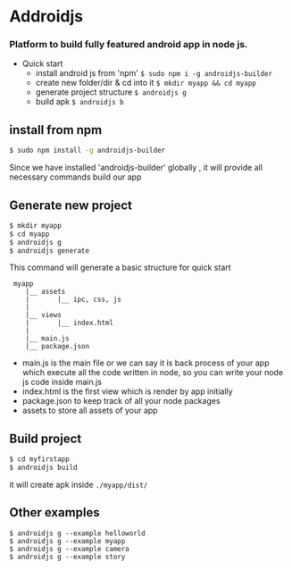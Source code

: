 # Addroidjs
### Platform to build fully featured android app in node js.

- Quick start
    - install android js from 'npm' ``$ sudo npm i -g androidjs-builder ``
    - create new folder/dir & cd into it ``$ mkdir myapp && cd myapp``
    - generate project structure ``$ androidjs g``
    - build apk ``$ androidjs b``

## install from npm
```bash
$ sudo npm install -g androidjs-builder 
```
Since we have installed 'androidjs-builder' globally , it will provide all necessary commands build our app

## Generate new project
```bash
$ mkdir myapp
$ cd myapp
$ androidjs g
$ androidjs generate
```
This command will generate a basic structure for quick start

```text
 myapp
    |__ assets
    |       |__ ipc, css, js
    |
    |__ views
    |       |__ index.html
    |
    |__ main.js
    |__ package.json

```

- main.js is the main file or we can say it is back process of your app which execute all the code written in node, so you can write your node js code inside main.js
- index.html is the first view which is render by app initially
- package.json to keep track of all your node packages
- assets to store all assets of your app



## Build project
```bash
$ cd myfirstapp
$ androidjs build
```
it will create apk inside ``./myapp/dist/``


## Other examples
```commandline
$ androidjs g --example helloworld
$ androidjs g --example myapp
$ androidjs g --example camera
$ androidjs g --example story
```